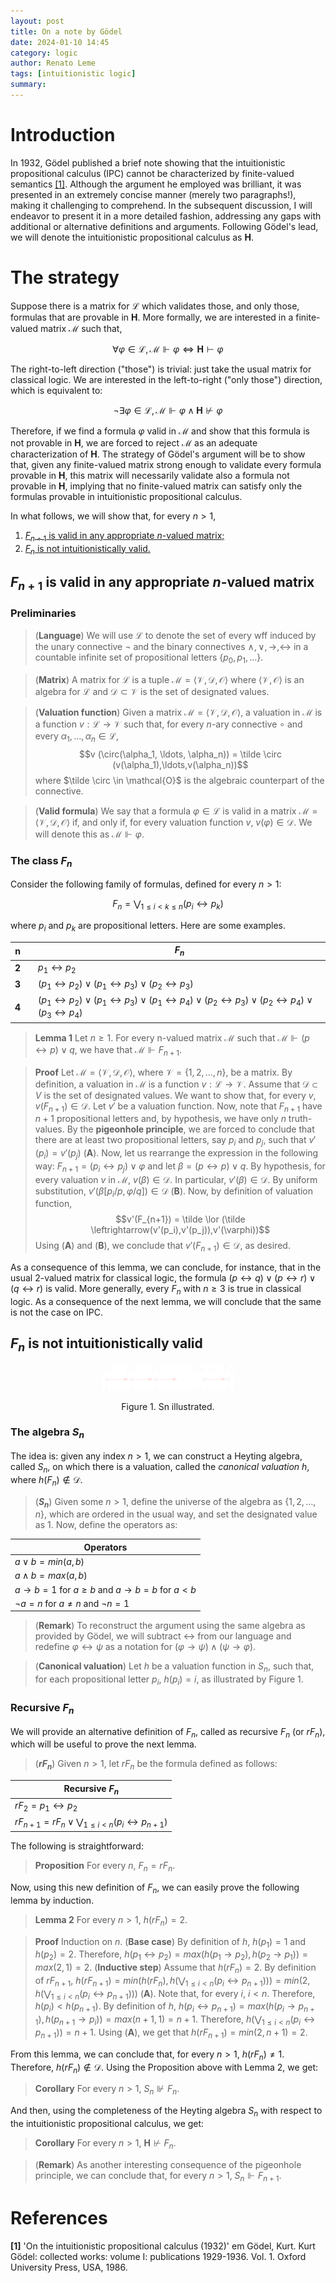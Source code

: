 ```yaml
---
layout: post
title: On a note by Gödel
date: 2024-01-10 14:45
category: logic
author: Renato Leme
tags: [intuitionistic logic]
summary: 
---
```


# Introduction

In 1932, Gödel published a brief note showing that the intuitionistic propositional calculus (IPC) cannot be characterized by finite-valued semantics [[1]](#references). Although the argument he employed was brilliant, it was presented in an extremely concise manner (merely two paragraphs!), making it challenging to comprehend. In the subsequent discussion, I will endeavor to present it in a more detailed fashion, addressing any gaps with additional or alternative definitions and arguments. Following Gödel's lead, we will denote the intuitionistic propositional calculus as $\textbf{H}$.

# The strategy

Suppose there is a matrix for $\mathcal{L}$ which validates those, and only those, formulas that are provable in $\textbf{H}$. More formally, we are interested in a finite-valued matrix $\mathcal{M}$ such that,

$$ \forall \varphi \in \mathcal{L}, \mathcal{M} \Vdash \varphi \iff \textbf{H} \vdash \varphi $$

The right-to-left direction ("those") is trivial: just take the usual matrix for classical logic. We are interested in the left-to-right ("only those") direction, which is equivalent to:

$$\neg \exists \varphi \in \mathcal{L}, \mathcal{M} \Vdash \varphi \land \textbf{H} \nvdash \varphi$$

Therefore, if we find a formula $\varphi$ valid in $\mathcal{M}$ and show that this formula is not provable in $\textbf{H}$, we are forced to reject $\mathcal{M}$ as an adequate characterization of $\textbf{H}$. The strategy of Gödel's argument will be to show that, given any finite-valued matrix strong enough to validate every formula provable in $\textbf{H}$, this matrix will necessarily validate also a formula not provable in $\textbf{H}$, implying that no finite-valued matrix can satisfy only the formulas provable in intuitionistic propositional calculus.

In what follows, we will show that, for every $n > 1$, 

1. [$F_{n+1}$ is valid in any appropriate $n$-valued matrix;](#step1)
2. [$F_n$ is not intuitionistically valid.](#step2)

## <a name="step1"></a>$F_{n+1}$ is valid in any appropriate $n$-valued matrix

### Preliminaries

> (**Language**) We will use $\mathcal{L}$ to denote the set of every wff induced by the unary connective $\neg$ and the binary connectives $\land, \lor, \to, \leftrightarrow$ in a countable infinite set of propositional letters $\{ p_0, p_1, \ldots \}$.

> (**Matrix**) A matrix for $\mathcal{L}$ is a tuple $\mathcal{M} = \langle \mathcal{V}, \mathcal{D}, \mathcal{O} \rangle$ where $\langle  \mathcal{V}, \mathcal{O} \rangle$ is an algebra for $\mathcal{L}$ and $\mathcal{D} \subset \mathcal{V}$ is the set of designated values.

> (**Valuation function**) Given a matrix $\mathcal{M} = \langle \mathcal{V}, \mathcal{D}, \mathcal{O} \rangle$, a valuation in $\mathcal{M}$ is a function $v : \mathcal{L} \rightarrow \mathcal{V}$ such that, for every $n$-ary connective $\circ$ and every $\alpha_1,\ldots,\alpha_n \in \mathcal{L}$,
>$$v (\circ(\alpha_1, \ldots, \alpha_n)) = \tilde \circ (v(\alpha_1),\ldots,v(\alpha_n))$$ where $\tilde \circ \in \mathcal{O}$ is the algebraic counterpart of the connective.

> (**Valid formula**) We say that a formula $\varphi \in \mathcal{L}$ is valid in a matrix $\mathcal{M} = \langle \mathcal{V}, \mathcal{D}, \mathcal{O} \rangle$ if, and only if, for every valuation function $v$, $v(\varphi) \in \mathcal{D}$. We will denote this as $\mathcal{M} \Vdash \varphi$.

### The class $F_n$

Consider the following family of formulas, defined for every $n > 1$:

$$F_n = \bigvee_{1\leq i < k \leq n} (p_i \leftrightarrow p_k)$$

where $p_i$ and $p_k$ are propositional letters. Here are some examples.

| n |  | $F_n$ | 
|- | - | - |
| **2** | | $p_1 \leftrightarrow p_2$ | 
| **3** | | $(p_1 \leftrightarrow p_2) \lor (p_1 \leftrightarrow p_3) \lor (p_2 \leftrightarrow p_3)$ | 
| **4** | | $(p_1 \leftrightarrow p_2) \lor (p_1 \leftrightarrow p_3) \lor (p_1 \leftrightarrow p_4) \lor (p_2 \leftrightarrow p_3) \lor (p_2 \leftrightarrow p_4) \lor (p_3 \leftrightarrow p_4)$ |

> **Lemma 1** Let $n \geq 1$. For every n-valued matrix $\mathcal{M}$ such that $\mathcal{M} \Vdash (p \leftrightarrow p) \lor q$, we have that $\mathcal{M} \Vdash F_{n+1}$.

> **Proof** Let $\mathcal{M} = \langle \mathcal{V}, \mathcal{D}, \mathcal{O} \rangle$, where $\mathcal{V} = \{ 1, 2, \ldots, n \}$, be a matrix. By definition, a valuation in $\mathcal{M}$ is a function $v : \mathcal{L} \to \mathcal{V}$. Assume that $\mathcal{D} \subset V$ is the set of designated values. We want to show that, for every $v$, $v(F_{n+1}) \in \mathcal{D}$. Let $v'$ be a valuation function. Now, note that $F_{n+1}$ have $n+1$ propositional letters and, by hypothesis, we have only $n$ truth-values. By the **pigeonhole principle**, we are forced to conclude that there are at least two propositional letters, say $p_i$ and $p_j$, such that $v'(p_i) = v'(p_j)$ (**A**). Now, let us rearrange the expression in the following way: $F_{n+1} = (p_i \leftrightarrow p_j) \lor \varphi$ and let $\beta = (p \leftrightarrow p) \lor q$. By hypothesis, for every valuation $v$ in $\mathcal{M}$, $v(\beta) \in \mathcal{D}$. In particular, $v'(\beta) \in \mathcal{D}$. By uniform substitution, $v'(\beta[p_i / p, \varphi / q]) \in \mathcal{D}$ (**B**). Now, by definition of valuation function, 
$$v'(F_{n+1}) = \tilde \lor (\tilde \leftrightarrow(v'(p_i),v'(p_j)),v'(\varphi))$$ Using (**A**) and (**B**), we conclude that $v'(F_{n+1}) \in \mathcal{D}$, as desired.

As a consequence of this lemma, we can conclude, for instance, that in the usual $2$-valued matrix for classical logic, the formula $(p \leftrightarrow q) \lor (p \leftrightarrow r) \lor (q \leftrightarrow r)$ is valid. More generally, every $F_n$ with $n \geq 3$ is true in classical logic. As a consequence of the next lemma, we will conclude that the same is not the case on IPC.

## <a name="step2"></a>$F_n$ is not intuitionistically valid

<figure>
<p align="center" width="100%">
    <img width="50%" src="/assets/godel1932.png">
  </p>
  <figcaption align="center">Figure 1. Sn illustrated.</figcaption>
</figure>

### The algebra $S_n$

The idea is: given any index $n > 1$, we can construct a Heyting algebra, called $S_n$, on which there is a valuation, called the *canonical valuation* $h$, where $h(F_n) \not \in \mathcal{D}$.

> (**$S_n$**) Given some $n > 1$, define the universe of the algebra as $\{ 1, 2, \ldots, n \}$, which are ordered in the usual way, and set the designated value as $1$. Now, define the operators as: 


| Operators | 
|- |
| $a \lor b = min(a,b)$ |
| $a \land b = max(a,b)$ |
| $a \to b = 1 \text{ for } a \geq b \text{ and }a \to b = b \text{ for } a < b$ |
| $\neg a = n \text{ for } a \neq n \text{ and } \neg n = 1$ |


> (**Remark**) To reconstruct the argument using the same algebra as provided by Gödel, we will subtract $\leftrightarrow$ from our language and redefine $\varphi \leftrightarrow \psi$ as a notation for $(\varphi \to \psi) \land (\psi \to \varphi)$.

> (**Canonical valuation**) Let $h$ be a valuation function in $S_n$, such that, for each propositional letter $p_i$, $h(p_i) = i$, as illustrated by Figure 1.


### Recursive $F_n$

We will provide an alternative definition of $F_n$, called as recursive $F_n$ (or $rF_n$), which will be useful to prove the next lemma.

> (**$rF_n$**) Given $n > 1$, let $rF_n$ be the formula defined as follows:

| Recursive $F_n$ |
| - |
| $rF_2 = p_1 \leftrightarrow p_2$ |
| $rF_{n+1} = rF_n \lor \bigvee_{1\leq i < n} (p_i \leftrightarrow p_{n+1})$ |

The following is straightforward:

> **Proposition** For every $n$, $F_n = rF_n$.

Now, using this new definition of $F_n$, we can easily prove the following lemma by induction.

> **Lemma 2** For every $n > 1$, $h(rF_n) = 2$.

> **Proof** Induction on $n$. (**Base case**) By definition of $h$, $h(p_1) = 1$ and $h(p_2) = 2$. Therefore, $h(p_1 \leftrightarrow p_2) = max(h(p_1 \to p_2), h(p_2 \to p_1)) = max(2,1) = 2$. (**Inductive step**) Assume that $h(rF_n) = 2$. By definition of $rF_{n+1}$, $h(rF_{n+1}) = min(h(rF_n), h(\bigvee_{1\leq i < n} (p_i \leftrightarrow p_{n+1}))) = min(2,h(\bigvee_{1\leq i < n} (p_i \leftrightarrow p_{n+1})))$ (**A**). Note that, for every $i$, $i < n$. Therefore, $h(p_i) < h(p_{n+1})$. By definition of $h$, $h(p_i \leftrightarrow p_{n+1}) = max(h(p_i \to p_{n+1}), h(p_{n+1} \to p_i)) = max(n+1,1) = n+1$. Therefore, $h(\bigvee_{1\leq i < n} (p_i \leftrightarrow p_{n+1})) = n+1$. Using (**A**), we get that $h(rF_{n+1}) = min(2,n+1) = 2$.

From this lemma, we can conclude that, for every $n > 1$, $h(rF_n) \neq 1$. Therefore, $h(rF_n) \not \in \mathcal{D}$. Using the Proposition above with Lemma 2, we get:

> **Corollary** For every $n > 1$, $S_n \nVdash F_n$.

And then, using the completeness of the Heyting algebra $S_n$ with respect to the intuitionistic propositional calculus, we get:

> **Corollary** For every $n > 1$, $\textbf{H} \nvdash F_n$.

> (**Remark**) As another interesting consequence of the pigeonhole principle, we can conclude that, for every $n > 1$, $S_n \Vdash F_{n+1}$.

# References

**[1]** 'On the intuitionistic propositional calculus (1932)' em Gödel, Kurt. Kurt Gödel: collected works: volume I: publications 1929-1936. Vol. 1. Oxford University Press, USA, 1986.